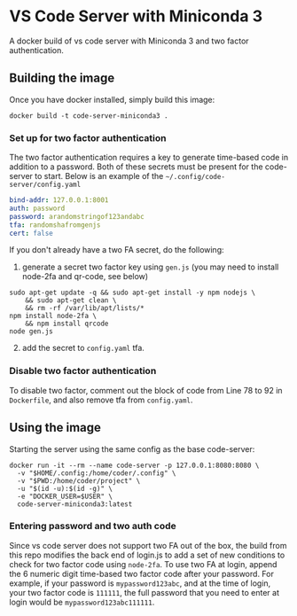 # VS Code Server with Miniconda 3

A docker build of vs code server with Miniconda 3 and two factor authentication.


## Building the image

Once you have docker installed, simply build this image:

```
docker build -t code-server-miniconda3 .
```

### Set up for two factor authentication

The two factor authentication requires a key to generate time-based code in addition to a password. Both of these secrets must be present for the code-server to start. Below is an example of the `~/.config/code-server/config.yaml`
```yaml
bind-addr: 127.0.0.1:8001
auth: password
password: arandomstringof123andabc
tfa: randomshafromgenjs
cert: false
```

If you don't already have a two FA secret, do the following:

1. generate a secret two factor key using `gen.js` (you may need to install node-2fa and qr-code, see below)
```
sudo apt-get update -q && sudo apt-get install -y npm nodejs \
    && sudo apt-get clean \
    && rm -rf /var/lib/apt/lists/*
npm install node-2fa \
    && npm install qrcode
node gen.js
```

2. add the secret to `config.yaml` tfa.

### Disable two factor authentication

To disable two factor, comment out the block of code from Line 78 to 92 in `Dockerfile`, and also remove tfa from `config.yaml`.


## Using the image

Starting the server using the same config as the base code-server:

```
docker run -it --rm --name code-server -p 127.0.0.1:8080:8080 \
  -v "$HOME/.config:/home/coder/.config" \
  -v "$PWD:/home/coder/project" \
  -u "$(id -u):$(id -g)" \
  -e "DOCKER_USER=$USER" \
  code-server-miniconda3:latest
```

### Entering password and two auth code

Since vs code server does not support two FA out of the box, the build from this repo modifies the back end of login.js to add a set of new conditions to check for two factor code using `node-2fa`. To use two FA at login, append the 6 numeric digit time-based two factor code after your password. For example, if your password is `mypassword123abc`, and at the time of login, your two factor code is `111111`, the full password that you need to enter at login would be `mypassword123abc111111`.


